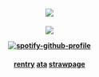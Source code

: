 




  
</h4> 
<h4 align="center">
  
  ![](https://komarev.com/ghpvc/?username=Iovefool&color=966fd6&style=flat-round&label=★)
</h4>
</p>

<h4 align="center">

 ![](https://projectpokemon.org/images/normal-sprite/rockruff.gif)
  
[![spotify-github-profile](https://spotify-github-profile.kittinanx.com/api/view?uid=amwonvf2avhdwndphxsrhb8g5&cover_image=true&theme=novatorem&show_offline=true&background_color=121212&interchange=false&bar_color=53b14f&bar_color_cover=true)](https://github.com/kittinan/spotify-github-profile)



<h4 align="center">
  
  [rentry](https://rentry.co/yurilvr69) [ata](https://calamity.atabook.org/) [strawpage](https://euphorial.straw.page/)




<h4 align="center">
  


